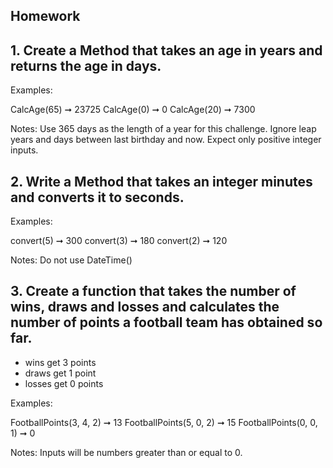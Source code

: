 ## Homework 

## 1. Create a Method that takes an age in years and returns the age in days.

Examples:

CalcAge(65) ➞ 23725
CalcAge(0) ➞ 0
CalcAge(20) ➞ 7300

Notes:
Use 365 days as the length of a year for this challenge.
Ignore leap years and days between last birthday and now.
Expect only positive integer inputs.

## 2. Write a Method that takes an integer minutes and converts it to seconds.

Examples: 

convert(5) ➞ 300
convert(3) ➞ 180
convert(2) ➞ 120

Notes:
Do not use DateTime()


## 3. Create a function that takes the number of wins, draws and losses and calculates the number of points a football team has obtained so far.

- wins get 3 points
- draws get 1 point
- losses get 0 points

Examples:

FootballPoints(3, 4, 2) ➞ 13
FootballPoints(5, 0, 2) ➞ 15
FootballPoints(0, 0, 1) ➞ 0

Notes:
Inputs will be numbers greater than or equal to 0.